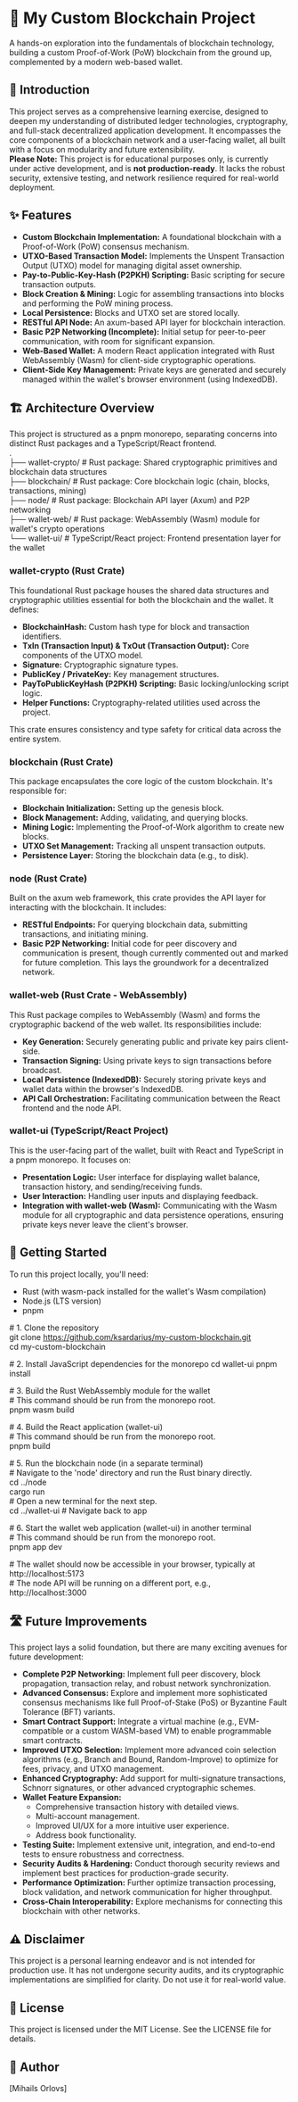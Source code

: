 # **🔗 My Custom Blockchain Project**

A hands-on exploration into the fundamentals of blockchain technology, building a custom Proof-of-Work (PoW) blockchain from the ground up, complemented by a modern web-based wallet.

## **🌟 Introduction**

This project serves as a comprehensive learning exercise, designed to deepen my understanding of distributed ledger technologies, cryptography, and full-stack decentralized application development. It encompasses the core components of a blockchain network and a user-facing wallet, all built with a focus on modularity and future extensibility.  
**Please Note:** This project is for educational purposes only, is currently under active development, and is **not production-ready**. It lacks the robust security, extensive testing, and network resilience required for real-world deployment.

## **✨ Features**

* **Custom Blockchain Implementation:** A foundational blockchain with a Proof-of-Work (PoW) consensus mechanism.  
* **UTXO-Based Transaction Model:** Implements the Unspent Transaction Output (UTXO) model for managing digital asset ownership.  
* **Pay-to-Public-Key-Hash (P2PKH) Scripting:** Basic scripting for secure transaction outputs.  
* **Block Creation & Mining:** Logic for assembling transactions into blocks and performing the PoW mining process.  
* **Local Persistence:** Blocks and UTXO set are stored locally.  
* **RESTful API Node:** An axum-based API layer for blockchain interaction.  
* **Basic P2P Networking (Incomplete):** Initial setup for peer-to-peer communication, with room for significant expansion.  
* **Web-Based Wallet:** A modern React application integrated with Rust WebAssembly (Wasm) for client-side cryptographic operations.  
* **Client-Side Key Management:** Private keys are generated and securely managed within the wallet's browser environment (using IndexedDB).

## **🏗️ Architecture Overview**

This project is structured as a pnpm monorepo, separating concerns into distinct Rust packages and a TypeScript/React frontend.  
.  
├── wallet-crypto/     \# Rust package: Shared cryptographic primitives and blockchain data structures  
├── blockchain/        \# Rust package: Core blockchain logic (chain, blocks, transactions, mining)  
├── node/              \# Rust package: Blockchain API layer (Axum) and P2P networking  
├── wallet-web/        \# Rust package: WebAssembly (Wasm) module for wallet's crypto operations  
└── wallet-ui/         \# TypeScript/React project: Frontend presentation layer for the wallet

### **wallet-crypto (Rust Crate)**

This foundational Rust package houses the shared data structures and cryptographic utilities essential for both the blockchain and the wallet. It defines:

* **BlockchainHash:** Custom hash type for block and transaction identifiers.  
* **TxIn (Transaction Input) & TxOut (Transaction Output):** Core components of the UTXO model.  
* **Signature:** Cryptographic signature types.  
* **PublicKey / PrivateKey:** Key management structures.  
* **PayToPublicKeyHash (P2PKH) Scripting:** Basic locking/unlocking script logic.  
* **Helper Functions:** Cryptography-related utilities used across the project.

This crate ensures consistency and type safety for critical data across the entire system.

### **blockchain (Rust Crate)**

This package encapsulates the core logic of the custom blockchain. It's responsible for:

* **Blockchain Initialization:** Setting up the genesis block.  
* **Block Management:** Adding, validating, and querying blocks.  
* **Mining Logic:** Implementing the Proof-of-Work algorithm to create new blocks.  
* **UTXO Set Management:** Tracking all unspent transaction outputs.  
* **Persistence Layer:** Storing the blockchain data (e.g., to disk).

### **node (Rust Crate)**

Built on the axum web framework, this crate provides the API layer for interacting with the blockchain. It includes:

* **RESTful Endpoints:** For querying blockchain data, submitting transactions, and initiating mining.  
* **Basic P2P Networking:** Initial code for peer discovery and communication is present, though currently commented out and marked for future completion. This lays the groundwork for a decentralized network.

### **wallet-web (Rust Crate \- WebAssembly)**

This Rust package compiles to WebAssembly (Wasm) and forms the cryptographic backend of the web wallet. Its responsibilities include:

* **Key Generation:** Securely generating public and private key pairs client-side.  
* **Transaction Signing:** Using private keys to sign transactions before broadcast.  
* **Local Persistence (IndexedDB):** Securely storing private keys and wallet data within the browser's IndexedDB.  
* **API Call Orchestration:** Facilitating communication between the React frontend and the node API.

### **wallet-ui (TypeScript/React Project)**

This is the user-facing part of the wallet, built with React and TypeScript in a pnpm monorepo. It focuses on:

* **Presentation Logic:** User interface for displaying wallet balance, transaction history, and sending/receiving funds.  
* **User Interaction:** Handling user inputs and displaying feedback.  
* **Integration with wallet-web (Wasm):** Communicating with the Wasm module for all cryptographic and data persistence operations, ensuring private keys never leave the client's browser.

## **🚀 Getting Started**

To run this project locally, you'll need:

* Rust (with wasm-pack installed for the wallet's Wasm compilation)  
* Node.js (LTS version)  
* pnpm

\# 1\. Clone the repository  
git clone https://github.com/ksardarius/my-custom-blockchain.git  
cd my-custom-blockchain

\# 2\. Install JavaScript dependencies for the monorepo 
cd wallet-ui
pnpm install

\# 3\. Build the Rust WebAssembly module for the wallet  
\# This command should be run from the monorepo root.  
pnpm wasm build

\# 4\. Build the React application (wallet-ui)  
\# This command should be run from the monorepo root.  
pnpm build

\# 5\. Run the blockchain node (in a separate terminal)  
\# Navigate to the 'node' directory and run the Rust binary directly.  
cd ../node  
cargo run  
\# Open a new terminal for the next step.  
cd ../wallet-ui \# Navigate back to app

\# 6\. Start the wallet web application (wallet-ui) in another terminal  
\# This command should be run from the monorepo root.  
pnpm app dev

\# The wallet should now be accessible in your browser, typically at http://localhost:5173  
\# The node API will be running on a different port, e.g., http://localhost:3000

## **🛣️ Future Improvements**

This project lays a solid foundation, but there are many exciting avenues for future development:

* **Complete P2P Networking:** Implement full peer discovery, block propagation, transaction relay, and robust network synchronization.  
* **Advanced Consensus:** Explore and implement more sophisticated consensus mechanisms like full Proof-of-Stake (PoS) or Byzantine Fault Tolerance (BFT) variants.  
* **Smart Contract Support:** Integrate a virtual machine (e.g., EVM-compatible or a custom WASM-based VM) to enable programmable smart contracts.  
* **Improved UTXO Selection:** Implement more advanced coin selection algorithms (e.g., Branch and Bound, Random-Improve) to optimize for fees, privacy, and UTXO management.  
* **Enhanced Cryptography:** Add support for multi-signature transactions, Schnorr signatures, or other advanced cryptographic schemes.  
* **Wallet Feature Expansion:**  
  * Comprehensive transaction history with detailed views.  
  * Multi-account management.  
  * Improved UI/UX for a more intuitive user experience.  
  * Address book functionality.  
* **Testing Suite:** Implement extensive unit, integration, and end-to-end tests to ensure robustness and correctness.  
* **Security Audits & Hardening:** Conduct thorough security reviews and implement best practices for production-grade security.  
* **Performance Optimization:** Further optimize transaction processing, block validation, and network communication for higher throughput.  
* **Cross-Chain Interoperability:** Explore mechanisms for connecting this blockchain with other networks.

## **⚠️ Disclaimer**

This project is a personal learning endeavor and is not intended for production use. It has not undergone security audits, and its cryptographic implementations are simplified for clarity. Do not use it for real-world value.

## **📄 License**

This project is licensed under the MIT License. See the LICENSE file for details.

## **👤 Author**

\[Mihails Orlovs\]  
